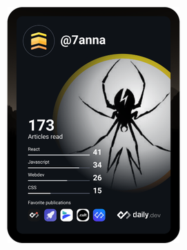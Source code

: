 <a href="https://app.daily.dev/7anna"><img src="https://github.com/JohnNajm/JohnNajm/blob/master/devcard.svg" width="400" alt="John Najm's Dev Card"/></a>
<!--
**JohnNajm/JohnNajm** is a ✨ _special_ ✨ repository because its `README.md` (this file) appears on your GitHub profile.

Here are some ideas to get you started:

- 🔭 I’m currently working on ...
- 🌱 I’m currently learning ...
- 👯 I’m looking to collaborate on ...
- 🤔 I’m looking for help with ...
- 💬 Ask me about ...
- 📫 How to reach me: ...
- 😄 Pronouns: ...
- ⚡ Fun fact: ...
-->
